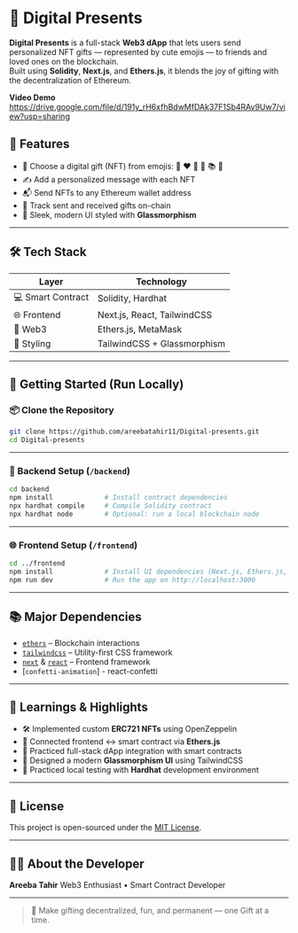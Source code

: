 

# 🎁 Digital Presents

**Digital Presents** is a full-stack **Web3 dApp** that lets users send personalized NFT gifts — represented by cute emojis — to friends and loved ones on the blockchain.  
Built using **Solidity**, **Next.js**, and **Ethers.js**, it blends the joy of gifting with the decentralization of Ethereum.

**Video Demo**
https://drive.google.com/file/d/191y_rH6xfhBdwMfDAk37F1Sb4RAv9Uw7/view?usp=sharing

## 🚀 Features

- 🎨 Choose a digital gift (NFT) from emojis: 🎂 ❤️ 💎 🎈 📚 🌸  
- ✍️ Add a personalized message with each NFT  
- 📬 Send NFTs to any Ethereum wallet address  
- 🧾 Track sent and received gifts on-chain  
- 💠 Sleek, modern UI styled with **Glassmorphism**

---

## 🛠 Tech Stack

| Layer            | Technology                            |
|------------------|----------------------------------------|
| 💻 Smart Contract | Solidity, Hardhat                     |
| 🌐 Frontend       | Next.js, React, TailwindCSS            |
| 🔌 Web3           | Ethers.js, MetaMask                    |
| 🎨 Styling        | TailwindCSS + Glassmorphism            |


---

## 🧪 Getting Started (Run Locally)

### 📦 Clone the Repository

```bash
git clone https://github.com/areebatahir11/Digital-presents.git
cd Digital-presents
````

---

### 🔧 Backend Setup (`/backend`)

```bash
cd backend
npm install             # Install contract dependencies
npx hardhat compile     # Compile Solidity contract
npx hardhat node        # Optional: run a local blockchain node
```

---

### 🌐 Frontend Setup (`/frontend`)

```bash
cd ../frontend
npm install             # Install UI dependencies (Next.js, Ethers.js, Framer Motion, etc.)
npm run dev             # Run the app on http://localhost:3000
```

---

## 📚 Major Dependencies

* [`ethers`](https://docs.ethers.org/) – Blockchain interactions
* [`tailwindcss`](https://tailwindcss.com/) – Utility-first CSS framework
* [`next`](https://nextjs.org/) & [`react`](https://reactjs.org/) – Frontend framework
* [`confetti-animation`] - react-confetti

---

## 🌟 Learnings & Highlights

* 🛠 Implemented custom **ERC721 NFTs** using OpenZeppelin
* 🔗 Connected frontend ↔ smart contract via **Ethers.js**
* 🧠 Practiced full-stack dApp integration with smart contracts
* 💅 Designed a modern **Glassmorphism UI** using TailwindCSS
* 🧪 Practiced local testing with **Hardhat** development environment

---

## 🧾 License

This project is open-sourced under the [MIT License](LICENSE).

---

## 🙋‍♀️ About the Developer

**Areeba Tahir**
Web3 Enthusiast • Smart Contract Developer

---

> 💌 Make gifting decentralized, fun, and permanent — one Gift at a time.

```

